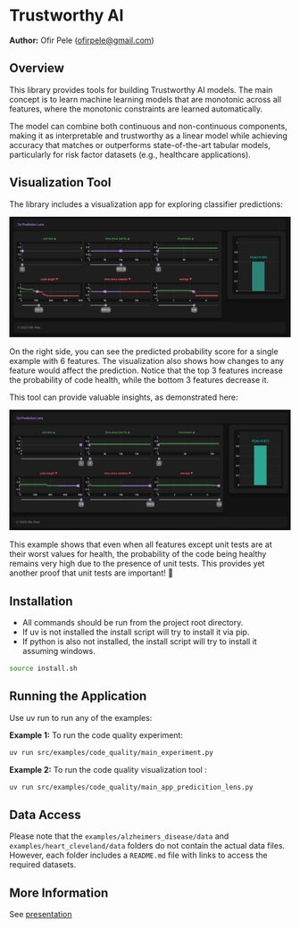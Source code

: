 # Trustworthy AI

**Author:** Ofir Pele (ofirpele@gmail.com)

## Overview

This library provides tools for building Trustworthy AI models. The main concept is to learn machine learning models that are monotonic across all features, where the monotonic constraints are learned automatically.

The model can combine both continuous and non-continuous components, making it as interpretable and trustworthy as a linear model while achieving accuracy that matches or outperforms state-of-the-art tabular models, particularly for risk factor datasets (e.g., healthcare applications).

## Visualization Tool

The library includes a visualization app for exploring classifier predictions:

![Tai Prediction Lens](pics/tai_prediction_lens.png)

On the right side, you can see the predicted probability score for a single example with 6 features. The visualization also shows how changes to any feature would affect the prediction. Notice that the top 3 features increase the probability of code health, while the bottom 3 features decrease it.

This tool can provide valuable insights, as demonstrated here:

![Tai Prediction Lens Unit Tests](pics/tai_prediction_lens_unit_tests.png)

This example shows that even when all features except unit tests are at their worst values for health, the probability of the code being healthy remains very high due to the presence of unit tests. This provides yet another proof that unit tests are important! 🙂

## Installation

- All commands should be run from the project root directory. 
- If uv is not installed the install script will try to install it via pip.
- If python is also not installed, the install script will try to install it assuming windows. 

```bash
source install.sh
```

## Running the Application

Use uv run to run any of the examples:

**Example 1:** To run the code quality experiment:
```bash
uv run src/examples/code_quality/main_experiment.py
```

**Example 2:** To run the code quality visualization tool :
```bash
uv run src/examples/code_quality/main_app_predicition_lens.py
```

## Data Access

Please note that the `examples/alzheimers_disease/data` and `examples/heart_cleveland/data` folders do not contain the actual data files. However, each folder includes a `README.md` file with links to access the required datasets.

## More Information

See <a href="https://raw.githubusercontent.com/ofirpele/tai/main/presentation/presentation.html">presentation</a>
